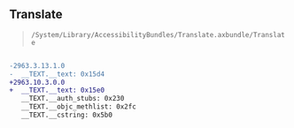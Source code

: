 ## Translate

> `/System/Library/AccessibilityBundles/Translate.axbundle/Translate`

```diff

-2963.3.13.1.0
-  __TEXT.__text: 0x15d4
+2963.10.3.0.0
+  __TEXT.__text: 0x15e0
   __TEXT.__auth_stubs: 0x230
   __TEXT.__objc_methlist: 0x2fc
   __TEXT.__cstring: 0x5b0

```
